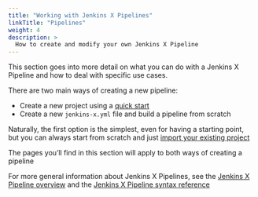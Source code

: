 ```yaml
---
title: "Working with Jenkins X Pipelines"
linkTitle: "Pipelines"
weight: 4
description: >
  How to create and modify your own Jenkins X Pipeline
---
```


This section goes into more detail on what you can do with a Jenkins X Pipeline and how to deal with specific use cases.

There are two main ways of creating a new pipeline:

* Create a new project using a [quick start](/docs/resources/guides/using-jx/creating/)
* Create a new `jenkins-x.yml` file and build a pipeline from scratch

Naturally, the first option is the simplest, even for having a starting point, but you can always start from scratch and just [import your existing project](/docs/resources/guides/using-jx/creating/import/)

The pages you’ll find in this section will apply to both ways of creating a pipeline

For more general information about Jenkins X Pipelines, see the [Jenkins X Pipeline overview](/about/concepts/jenkins-x-pipelines/) and the [Jenkins X Pipeline syntax reference](/docs/reference/pipeline-syntax-reference/)